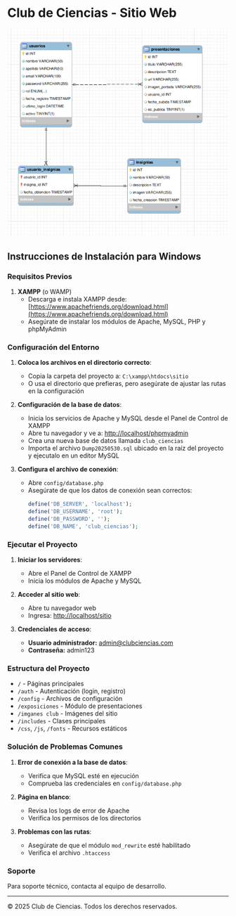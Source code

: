 # Club de Ciencias - Sitio Web

![alt text](image.png)

## Instrucciones de Instalación para Windows

### Requisitos Previos

1. **XAMPP** (o WAMP)
   - Descarga e instala XAMPP desde: [https://www.apachefriends.org/download.html](https://www.apachefriends.org/download.html)
   - Asegúrate de instalar los módulos de Apache, MySQL, PHP y phpMyAdmin

### Configuración del Entorno

1. **Coloca los archivos en el directorio correcto**:
   - Copia la carpeta del proyecto a: `C:\xampp\htdocs\sitio`
   - O usa el directorio que prefieras, pero asegúrate de ajustar las rutas en la configuración

2. **Configuración de la base de datos**:
   - Inicia los servicios de Apache y MySQL desde el Panel de Control de XAMPP
   - Abre tu navegador y ve a: [http://localhost/phpmyadmin](http://localhost/phpmyadmin)
   - Crea una nueva base de datos llamada `club_ciencias`
   - Importa el archivo `Dump20250530.sql` ubicado en la raíz del proyecto y ejecutalo en un editor MySQL

3. **Configura el archivo de conexión**:
   - Abre `config/database.php`
   - Asegúrate de que los datos de conexión sean correctos:
     ```php
     define('DB_SERVER', 'localhost');
     define('DB_USERNAME', 'root');
     define('DB_PASSWORD', '');
     define('DB_NAME', 'club_ciencias');
     ```

### Ejecutar el Proyecto

1. **Iniciar los servidores**:
   - Abre el Panel de Control de XAMPP
   - Inicia los módulos de Apache y MySQL

2. **Acceder al sitio web**:
   - Abre tu navegador web
   - Ingresa: [http://localhost/sitio](http://localhost/sitio)

3. **Credenciales de acceso**:
   - **Usuario administrador:** admin@clubciencias.com
   - **Contraseña:** admin123

### Estructura del Proyecto

- `/` - Páginas principales
- `/auth` - Autenticación (login, registro)
- `/config` - Archivos de configuración
- `/exposiciones` - Módulo de presentaciones
- `/imganes club` - Imágenes del sitio
- `/includes` - Clases principales
- `/css`, `/js`, `/fonts` - Recursos estáticos

### Solución de Problemas Comunes

1. **Error de conexión a la base de datos**:
   - Verifica que MySQL esté en ejecución
   - Comprueba las credenciales en `config/database.php`

2. **Página en blanco**:
   - Revisa los logs de error de Apache
   - Verifica los permisos de los directorios

3. **Problemas con las rutas**:
   - Asegúrate de que el módulo `mod_rewrite` esté habilitado
   - Verifica el archivo `.htaccess`

### Soporte

Para soporte técnico, contacta al equipo de desarrollo.

---

© 2025 Club de Ciencias. Todos los derechos reservados.

